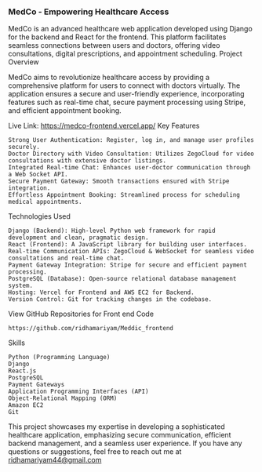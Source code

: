 ### MedCo - Empowering Healthcare Access

MedCo is an advanced healthcare web application developed using Django for the backend and React for the frontend. This platform facilitates seamless connections between users and doctors, offering video consultations, digital prescriptions, and appointment scheduling.
Project Overview

MedCo aims to revolutionize healthcare access by providing a comprehensive platform for users to connect with doctors virtually. The application ensures a secure and user-friendly experience, incorporating features such as real-time chat, secure payment processing using Stripe, and efficient appointment booking.

Live Link: https://medco-frontend.vercel.app/
Key Features

    Strong User Authentication: Register, log in, and manage user profiles securely.
    Doctor Directory with Video Consultation: Utilizes ZegoCloud for video consultations with extensive doctor listings.
    Integrated Real-time Chat: Enhances user-doctor communication through a Web Socket API.
    Secure Payment Gateway: Smooth transactions ensured with Stripe integration.
    Effortless Appointment Booking: Streamlined process for scheduling medical appointments.

Technologies Used

    Django (Backend): High-level Python web framework for rapid development and clean, pragmatic design.
    React (Frontend): A JavaScript library for building user interfaces.
    Real-time Communication APIs: ZegoCloud & WebSocket for seamless video consultations and real-time chat.
    Payment Gateway Integration: Stripe for secure and efficient payment processing.
    PostgreSQL (Database): Open-source relational database management system.
    Hosting: Vercel for Frontend and AWS EC2 for Backend.
    Version Control: Git for tracking changes in the codebase.

View GitHub Repositories for Front end Code

    https://github.com/ridhamariyam/Meddic_frontend

Skills

    Python (Programming Language)
    Django
    React.js
    PostgreSQL
    Payment Gateways
    Application Programming Interfaces (API)
    Object-Relational Mapping (ORM)
    Amazon EC2
    Git
    

This project showcases my expertise in developing a sophisticated healthcare application, emphasizing secure communication, efficient backend management, and a seamless user experience. If you have any questions or suggestions, feel free to reach out me at ridhamariyam44@gmail.com
